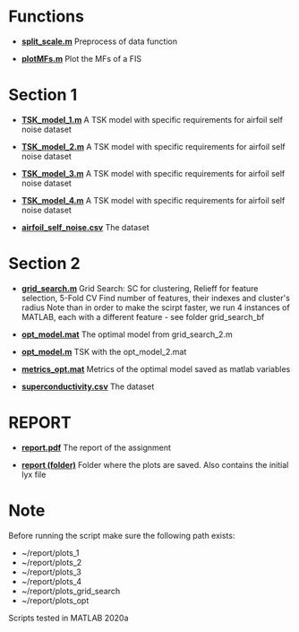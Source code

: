 # Functions

* **<u>split_scale.m</u>**
Preprocess of data function

* **<u>plotMFs.m</u>**
Plot the MFs of a FIS

# Section 1

* **<u>TSK_model_1.m</u>**
A TSK model with specific requirements for airfoil self noise dataset

* **<u>TSK_model_2.m</u>**
A TSK model with specific requirements for airfoil self noise dataset

* **<u>TSK_model_3.m</u>**
A TSK model with specific requirements for airfoil self noise dataset

* **<u>TSK_model_4.m</u>**
A TSK model with specific requirements for airfoil self noise dataset

* **<u>airfoil_self_noise.csv</u>**
The dataset

# Section 2

* **<u>grid_search.m</u>**
Grid Search: SC for clustering, Relieff for feature selection, 5-Fold CV
Find number of features, their indexes and cluster's radius
Note than in order to make the scirpt faster, we run 4 instances of MATLAB, each with a different feature - see folder grid_search_bf

* **<u>opt_model.mat</u>**
The optimal model from grid_search_2.m

* **<u>opt_model.m</u>**
TSK with the opt_model_2.mat

* **<u>metrics_opt.mat</u>**
Metrics of the optimal model saved as matlab variables

* **<u>superconductivity.csv</u>**
The dataset

# REPORT

* **<u>report.pdf</u>**
The report of the assignment

* **<u>report (folder)</u>**
Folder where the plots are saved. Also contains the initial lyx file

# Note
Before running the script make sure the following path exists:

* ~/report/plots_1
* ~/report/plots_2
* ~/report/plots_3
* ~/report/plots_4
* ~/report/plots_grid_search
* ~/report/plots_opt

Scripts tested in MATLAB 2020a


